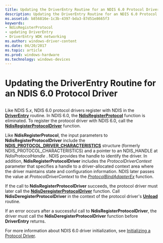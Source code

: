 ```yaml
---
title: Updating the DriverEntry Routine for an NDIS 6.0 Protocol Driver
description: Updating the DriverEntry Routine for an NDIS 6.0 Protocol Driver
ms.assetid: b856816e-1c3b-4397-bda3-87d51e8665f3
keywords:
- NdisRegisterProtocol
- updating DriverEntry
- DriverEntry WDK networking
ms.author: windows-driver-content
ms.date: 04/20/2017
ms.topic: article
ms.prod: windows-hardware
ms.technology: windows-devices
---
```


# Updating the DriverEntry Routine for an NDIS 6.0 Protocol Driver


## <a href="" id="ddk-updating-the-driverentry-routine-for-ndis-6-0-protocol-drivers-nd"></a>


Like NDIS 5.*x*, NDIS 6.0 protocol drivers register with NDIS in the [**DriverEntry**](https://msdn.microsoft.com/library/windows/hardware/ff544113) routine. In NDIS 6.0, the [**NdisRegisterProtocol**](https://msdn.microsoft.com/library/windows/hardware/ff554653) function is eliminated. To register the protocol driver with NDIS 6.0, call the [**NdisRegisterProtocolDriver**](https://msdn.microsoft.com/library/windows/hardware/ff564520) function.

Like **NdisRegisterProtocol**, the input parameters to **NdisRegisterProtocolDriver** include the [**NDIS\_PROTOCOL\_DRIVER\_CHARACTERISTICS**](https://msdn.microsoft.com/library/windows/hardware/ff566825) structure (formerly NDIS\_PROTOCOL\_CHARACTERISTICS) and a pointer to an NDIS\_HANDLE at *NdisProtocolHandle* . NDIS provides the handle to identify the driver. In addition, **NdisRegisterProtocolDriver** includes the *ProtocolDriverContext* parameter that specifies a handle to a driver-allocated context area where the driver maintains state and configuration information. NDIS later passes the value at *ProtocolDriverContext* to the [*ProtocolBindAdapterEx*](https://msdn.microsoft.com/library/windows/hardware/ff570220) function.

If the call to **NdisRegisterProtocolDriver** succeeds, the protocol driver must later call the [**NdisDeregisterProtocolDriver**](https://msdn.microsoft.com/library/windows/hardware/ff561743) function. Call **NdisDeregisterProtocolDriver** in the context of the protocol driver's [**Unload**](https://msdn.microsoft.com/library/windows/hardware/ff564886) routine.

If an error occurs after a successful call to **NdisRegisterProtocolDriver**, the driver must call the **NdisDeregisterProtocolDriver** function before **DriverEntry** returns.

For more information about NDIS 6.0 driver initialization, see [Initializing a Protocol Driver](initializing-a-protocol-driver.md).

 

 






